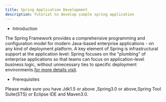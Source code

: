 ```yaml
---
title: Spring Application Development
description: Tutorial to develop simple spring application
---
```




+ Introduction

The Spring Framework provides a comprehensive programming and configuration model for modern Java-based enterprise applications - on any kind of deployment platform. A key element of Spring is infrastructural support at the application level: Spring focuses on the "plumbing" of enterprise applications so that teams can focus on application-level business logic, without unnecessary ties to specific deployment environments.[for more details visit](http://www.springsource.org/spring-framework).

+ Prerequisites

Please make sure you have Jdk1.5 or above ,Spring3.0 or above,Spring Tool Suite(STS) or Eclipse IDE and Maven3.0.
